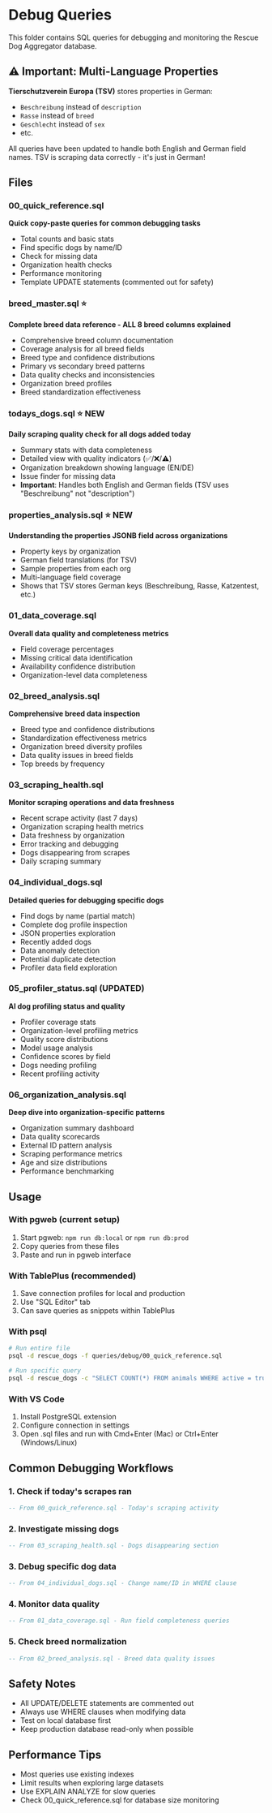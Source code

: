 # Debug Queries

This folder contains SQL queries for debugging and monitoring the Rescue Dog Aggregator database.

## ⚠️ Important: Multi-Language Properties

**Tierschutzverein Europa (TSV)** stores properties in German:
- `Beschreibung` instead of `description`
- `Rasse` instead of `breed`
- `Geschlecht` instead of `sex`
- etc.

All queries have been updated to handle both English and German field names. TSV is scraping data correctly - it's just in German!

## Files

### 00_quick_reference.sql
**Quick copy-paste queries for common debugging tasks**
- Total counts and basic stats
- Find specific dogs by name/ID
- Check for missing data
- Organization health checks
- Performance monitoring
- Template UPDATE statements (commented out for safety)

### breed_master.sql ⭐
**Complete breed data reference - ALL 8 breed columns explained**
- Comprehensive breed column documentation
- Coverage analysis for all breed fields
- Breed type and confidence distributions
- Primary vs secondary breed patterns
- Data quality checks and inconsistencies
- Organization breed profiles
- Breed standardization effectiveness

### todays_dogs.sql ⭐ NEW
**Daily scraping quality check for all dogs added today**
- Summary stats with data completeness
- Detailed view with quality indicators (✅/❌/⚠️)
- Organization breakdown showing language (EN/DE)
- Issue finder for missing data
- **Important**: Handles both English and German fields (TSV uses "Beschreibung" not "description")

### properties_analysis.sql ⭐ NEW
**Understanding the properties JSONB field across organizations**
- Property keys by organization
- German field translations (for TSV)
- Sample properties from each org
- Multi-language field coverage
- Shows that TSV stores German keys (Beschreibung, Rasse, Katzentest, etc.)

### 01_data_coverage.sql  
**Overall data quality and completeness metrics**
- Field coverage percentages
- Missing critical data identification
- Availability confidence distribution
- Organization-level data completeness

### 02_breed_analysis.sql
**Comprehensive breed data inspection**
- Breed type and confidence distributions
- Standardization effectiveness metrics
- Organization breed diversity profiles
- Data quality issues in breed fields
- Top breeds by frequency

### 03_scraping_health.sql
**Monitor scraping operations and data freshness**
- Recent scrape activity (last 7 days)
- Organization scraping health metrics
- Data freshness by organization
- Error tracking and debugging
- Dogs disappearing from scrapes
- Daily scraping summary

### 04_individual_dogs.sql
**Detailed queries for debugging specific dogs**
- Find dogs by name (partial match)
- Complete dog profile inspection
- JSON properties exploration
- Recently added dogs
- Data anomaly detection
- Potential duplicate detection
- Profiler data field exploration

### 05_profiler_status.sql (UPDATED)
**AI dog profiling status and quality**
- Profiler coverage stats
- Organization-level profiling metrics
- Quality score distributions
- Model usage analysis
- Confidence scores by field
- Dogs needing profiling
- Recent profiling activity

### 06_organization_analysis.sql
**Deep dive into organization-specific patterns**
- Organization summary dashboard
- Data quality scorecards
- External ID pattern analysis
- Scraping performance metrics
- Age and size distributions
- Performance benchmarking

## Usage

### With pgweb (current setup)
1. Start pgweb: `npm run db:local` or `npm run db:prod`
2. Copy queries from these files
3. Paste and run in pgweb interface

### With TablePlus (recommended)
1. Save connection profiles for local and production
2. Use "SQL Editor" tab
3. Can save queries as snippets within TablePlus

### With psql
```bash
# Run entire file
psql -d rescue_dogs -f queries/debug/00_quick_reference.sql

# Run specific query
psql -d rescue_dogs -c "SELECT COUNT(*) FROM animals WHERE active = true;"
```

### With VS Code
1. Install PostgreSQL extension
2. Configure connection in settings
3. Open .sql files and run with Cmd+Enter (Mac) or Ctrl+Enter (Windows/Linux)

## Common Debugging Workflows

### 1. Check if today's scrapes ran
```sql
-- From 00_quick_reference.sql - Today's scraping activity
```

### 2. Investigate missing dogs
```sql
-- From 03_scraping_health.sql - Dogs disappearing section
```

### 3. Debug specific dog data
```sql
-- From 04_individual_dogs.sql - Change name/ID in WHERE clause
```

### 4. Monitor data quality
```sql
-- From 01_data_coverage.sql - Run field completeness queries
```

### 5. Check breed normalization
```sql
-- From 02_breed_analysis.sql - Breed data quality issues
```

## Safety Notes

- All UPDATE/DELETE statements are commented out
- Always use WHERE clauses when modifying data
- Test on local database first
- Keep production database read-only when possible

## Performance Tips

- Most queries use existing indexes
- Limit results when exploring large datasets
- Use EXPLAIN ANALYZE for slow queries
- Check 00_quick_reference.sql for database size monitoring
